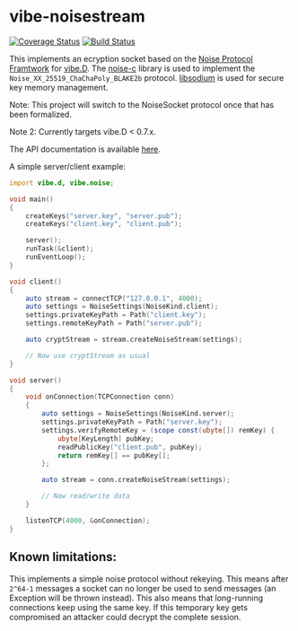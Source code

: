 vibe-noisestream
================

[![Coverage Status](https://coveralls.io/repos/github/jpf91/vibe-noisestream/badge.svg?branch=master)](https://coveralls.io/github/jpf91/vibe-noisestream?branch=master)
[![Build Status](https://travis-ci.org/jpf91/vibe-noisestream.svg?branch=master)](https://travis-ci.org/jpf91/vibe-noisestream)

This implements an ecryption socket based on the [Noise Protocol Framtwork](https://noiseprotocol.org/)
for [vibe.D](http://vibed.org/). The [noise-c](https://github.com/rweather/noise-c)
library is used to implement the `Noise_XX_25519_ChaChaPoly_BLAKE2b` protocol.
[libsodium](http://libsodium.org) is used for secure key memory management.

Note: This project will switch to the NoiseSocket protocol once that has been
formalized.

Note 2: Currently targets vibe.D < 0.7.x.

The API documentation is available [here](https://jpf91.github.io/vibe-noisestream/vibe/noise.html).

A simple server/client example:

```d
import vibe.d, vibe.noise;

void main()
{
    createKeys("server.key", "server.pub");
    createKeys("client.key", "client.pub");

    server();
    runTask(&client);
    runEventLoop();
}

void client()
{
    auto stream = connectTCP("127.0.0.1", 4000);
    auto settings = NoiseSettings(NoiseKind.client);
    settings.privateKeyPath = Path("client.key");
    settings.remoteKeyPath = Path("server.pub");

    auto cryptStream = stream.createNoiseStream(settings);

    // Now use cryptStream as usual
}

void server()
{
    void onConnection(TCPConnection conn)
    {
        auto settings = NoiseSettings(NoiseKind.server);
        settings.privateKeyPath = Path("server.key");
        settings.verifyRemoteKey = (scope const(ubyte[]) remKey) {
            ubyte[KeyLength] pubKey;
            readPublicKey("client.pub", pubKey); 
            return remKey[] == pubKey[];
        };

        auto stream = conn.createNoiseStream(settings);

        // Now read/write data
    }

    listenTCP(4000, &onConnection);
}

```

Known limitations:
------------------
This implements a simple noise protocol without rekeying. This means
after `2^64-1` messages a socket can no longer be used to send messages 
(an Exception will be thrown instead). This also means that long-running
connections keep using the same key. If this temporary key gets compromised
an attacker could decrypt the complete session.
